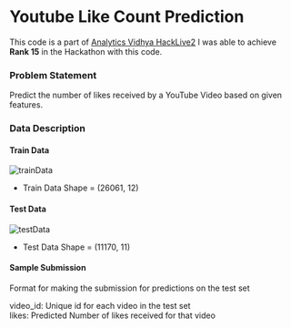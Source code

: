 # Youtube Like Count Prediction

This code is a part of [Analytics Vidhya HackLive2](https://datahack.analyticsvidhya.com/contest/hacklive-2-guided-community-hackathon/#LeaderBoard)
I was able to achieve **Rank 15** in the Hackathon with this code.

### Problem Statement
Predict the number of likes received by a YouTube Video based on given features.

### Data Description
#### Train Data 
![trainData](https://github.com/ishandutta0098/youtubeLikeCountPrediction/blob/main/Images/train.png)

- Train Data Shape = (26061, 12)

#### Test Data
![testData](https://github.com/ishandutta0098/youtubeLikeCountPrediction/blob/main/Images/test.png)

- Test Data Shape = (11170, 11)

#### Sample Submission
Format for making the submission for predictions on the test set

video_id: Unique id for each video in the test set  
likes: Predicted Number of likes received for that video


